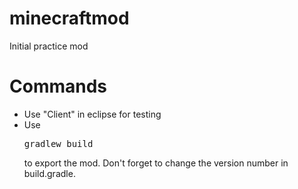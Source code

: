 minecraftmod
============

Initial practice mod


Commands
============

* Use "Client" in eclipse for testing
* Use <pre>gradlew build</pre> to export the mod.  Don't forget to change the version number in build.gradle.